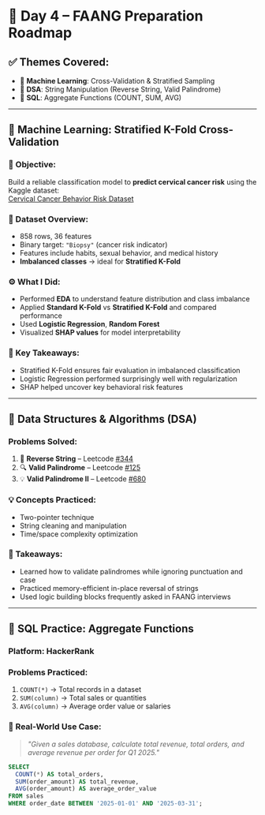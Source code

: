 # 📅 Day 4 – FAANG Preparation Roadmap

## ✅ Themes Covered:
- 🧪 **Machine Learning**: Cross-Validation & Stratified Sampling  
- 📘 **DSA**: String Manipulation (Reverse String, Valid Palindrome)  
- 🎯 **SQL**: Aggregate Functions (COUNT, SUM, AVG)

---

## 🔬 Machine Learning: Stratified K-Fold Cross-Validation

### 📌 Objective:
Build a reliable classification model to **predict cervical cancer risk** using the Kaggle dataset:  
[Cervical Cancer Behavior Risk Dataset](https://www.kaggle.com/datasets/fedesoriano/cervical-cancer-behavior-risk)

### 📁 Dataset Overview:
- 858 rows, 36 features
- Binary target: `"Biopsy"` (cancer risk indicator)
- Features include habits, sexual behavior, and medical history
- **Imbalanced classes** → ideal for **Stratified K-Fold**

### ⚙️ What I Did:
- Performed **EDA** to understand feature distribution and class imbalance
- Applied **Standard K-Fold** vs **Stratified K-Fold** and compared performance
- Used **Logistic Regression**, **Random Forest**
- Visualized **SHAP values** for model interpretability

### 🧠 Key Takeaways:
- Stratified K-Fold ensures fair evaluation in imbalanced classification
- Logistic Regression performed surprisingly well with regularization
- SHAP helped uncover key behavioral risk features

---

## 📘 Data Structures & Algorithms (DSA)

### Problems Solved:
1. 🔄 **Reverse String** – Leetcode [#344](https://leetcode.com/problems/reverse-string/)
2. 🔍 **Valid Palindrome** – Leetcode [#125](https://leetcode.com/problems/valid-palindrome/)
3. 💡 **Valid Palindrome II** – Leetcode [#680](https://leetcode.com/problems/valid-palindrome-ii/)

### 💡 Concepts Practiced:
- Two-pointer technique
- String cleaning and manipulation
- Time/space complexity optimization

### 📌 Takeaways:
- Learned how to validate palindromes while ignoring punctuation and case
- Practiced memory-efficient in-place reversal of strings
- Used logic building blocks frequently asked in FAANG interviews

---

## 🎯 SQL Practice: Aggregate Functions

### Platform: HackerRank

### Problems Practiced:
1. `COUNT(*)` → Total records in a dataset
2. `SUM(column)` → Total sales or quantities
3. `AVG(column)` → Average order value or salaries

### 💼 Real-World Use Case:
> *"Given a sales database, calculate total revenue, total orders, and average revenue per order for Q1 2025."*

```sql
SELECT 
  COUNT(*) AS total_orders,
  SUM(order_amount) AS total_revenue,
  AVG(order_amount) AS average_order_value
FROM sales
WHERE order_date BETWEEN '2025-01-01' AND '2025-03-31';


